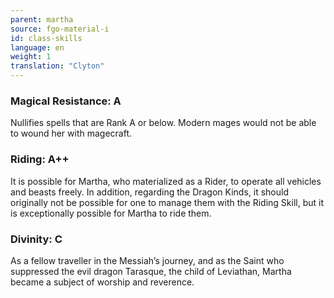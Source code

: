 ```yaml
---
parent: martha
source: fgo-material-i
id: class-skills
language: en
weight: 1
translation: "Clyton"
---
```


### Magical Resistance: A

Nullifies spells that are Rank A or below. Modern mages would not be able to wound her with magecraft.

### Riding: A++

It is possible for Martha, who materialized as a Rider, to operate all vehicles and beasts freely. In addition, regarding the Dragon Kinds, it should originally not be possible for one to manage them with the Riding Skill, but it is exceptionally possible for Martha to ride them.

### Divinity: C

As a fellow traveller in the Messiah’s journey, and as the Saint who suppressed the evil dragon Tarasque, the child of Leviathan, Martha became a subject of worship and reverence.
